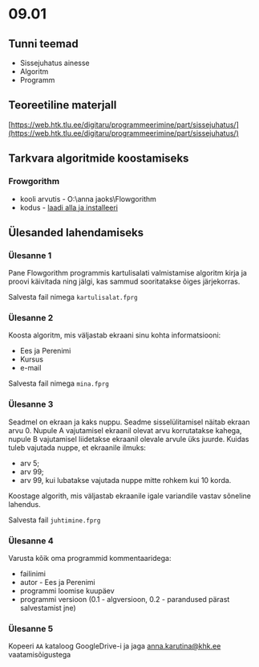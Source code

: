 # 09.01
## Tunni teemad
* Sissejuhatus ainesse
* Algoritm
* Programm
## Teoreetiline materjall
[https://web.htk.tlu.ee/digitaru/programmeerimine/part/sissejuhatus/](https://web.htk.tlu.ee/digitaru/programmeerimine/part/sissejuhatus/)
## Tarkvara algoritmide koostamiseks
### Frowgorithm
* kooli arvutis - O:\anna jaoks\Flowgorithm
* kodus - [laadi alla ja installeeri](http://www.flowgorithm.org/)
## Ülesanded lahendamiseks
### Ülesanne 1
Pane Flowgorithm programmis kartulisalati valmistamise algoritm kirja ja proovi käivitada ning jälgi, kas sammud sooritatakse õiges järjekorras.

Salvesta fail nimega `kartulisalat.fprg`
### Ülesanne 2
Koosta algoritm, mis väljastab ekraani sinu kohta informatsiooni:
 * Ees ja Perenimi
 * Kursus
 * e-mail

Salvesta fail nimega `mina.fprg`
### Ülesanne 3
Seadmel on ekraan ja kaks nuppu. Seadme sisselülitamisel näitab ekraan arvu 0. Nupule A vajutamisel ekraanil olevat arvu korrutatakse kahega, nupule B vajutamisel liidetakse ekraanil olevale arvule üks juurde. Kuidas tuleb vajutada nuppe, et ekraanile ilmuks:

   * arv 5;
   * arv 99;
   * arv 99, kui lubatakse vajutada nuppe mitte rohkem kui 10 korda.

Koostage algorith, mis väljastab ekraanile igale variandile vastav sõneline lahendus. 

Salvesta fail `juhtimine.fprg`
### Ülesanne 4
Varusta kõik oma programmid kommentaaridega:
* failinimi
* autor  - Ees ja Perenimi
* programmi loomise kuupäev
* programmi versioon (0.1 - algversioon, 0.2 - parandused pärast salvestamist jne)
### Ülesanne 5
Kopeeri `AA` kataloog GoogleDrive-i ja jaga [anna.karutina@khk.ee]("mailto:anna.karutina@khk.ee") vaatamisõigustega